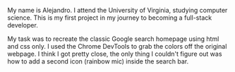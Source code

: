 My name is Alejandro. I attend the University of Virginia, studying computer science. This is my first project in my journey to becoming a full-stack developer. 

My task was to recreate the classic Google search homepage using html and css only. I used the Chrome DevTools to grab the colors off the original webpage. I think I got pretty close, the only thing I couldn't figure out was how to add a second icon (rainbow mic) inside the search bar. 
